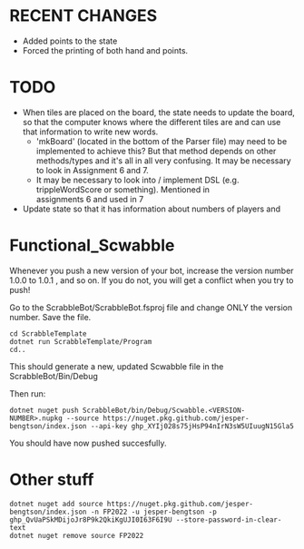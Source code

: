 # RECENT CHANGES

- Added points to the state
- Forced the printing of both hand and points.

# TODO

- When tiles are placed on the board, the state needs to update the board, so that the computer
  knows where the different tiles are and can use that information to write new words.
  - 'mkBoard' (located in the bottom of the Parser file) may need to be implemented to achieve this?
    But that method depends on other methods/types and it's all in all very confusing. It may be
    necessary to look in Assignment 6 and 7.
  - It may be necessary to look into / implement DSL (e.g. trippleWordScore or something). Mentioned in  
    assignments 6 and used in 7
- Update state so that it has information about numbers of players and

# Functional_Scwabble

Whenever you push a new version of your bot, increase the version number 1.0.0 to 1.0.1 , and so on. If
you do not, you will get a conflict when you try to push!

Go to the ScrabbleBot/ScrabbleBot.fsproj file and change ONLY the version number. Save the file.

```
cd ScrabbleTemplate
dotnet run ScrabbleTemplate/Program
cd..
```

This should generate a new, updated Scwabble file in the ScrabbleBot/Bin/Debug

Then run:

```
dotnet nuget push ScrabbleBot/bin/Debug/Scwabble.<VERSION-NUMBER>.nupkg --source https://nuget.pkg.github.com/jesper-bengtson/index.json --api-key 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
```

You should have now pushed succesfully.

# Other stuff

```
dotnet nuget add source https://nuget.pkg.github.com/jesper-bengtson/index.json -n FP2022 -u jesper-bengtson -p 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 --store-password-in-clear-text
dotnet nuget remove source FP2022
```
